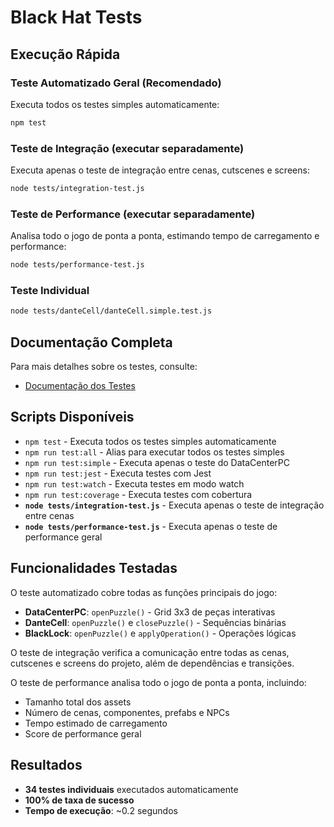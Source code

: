 # Black Hat Tests

## Execução Rápida

### Teste Automatizado Geral (Recomendado)

Executa todos os testes simples automaticamente:

```bash
npm test
```

### Teste de Integração (executar separadamente)

Executa apenas o teste de integração entre cenas, cutscenes e screens:

```bash
node tests/integration-test.js
```

### Teste de Performance (executar separadamente)

Analisa todo o jogo de ponta a ponta, estimando tempo de carregamento e performance:

```bash
node tests/performance-test.js
```

### Teste Individual

```bash
node tests/danteCell/danteCell.simple.test.js
```

## Documentação Completa

Para mais detalhes sobre os testes, consulte:
- [Documentação dos Testes](tests/README.md)

## Scripts Disponíveis

- `npm test` - Executa todos os testes simples automaticamente
- `npm run test:all` - Alias para executar todos os testes simples
- `npm run test:simple` - Executa apenas o teste do DataCenterPC
- `npm run test:jest` - Executa testes com Jest
- `npm run test:watch` - Executa testes em modo watch
- `npm run test:coverage` - Executa testes com cobertura
- **`node tests/integration-test.js`** - Executa apenas o teste de integração entre cenas
- **`node tests/performance-test.js`** - Executa apenas o teste de performance geral

## Funcionalidades Testadas

O teste automatizado cobre todas as funções principais do jogo:

- **DataCenterPC**: `openPuzzle()` - Grid 3x3 de peças interativas
- **DanteCell**: `openPuzzle()` e `closePuzzle()` - Sequências binárias
- **BlackLock**: `openPuzzle()` e `applyOperation()` - Operações lógicas

O teste de integração verifica a comunicação entre todas as cenas, cutscenes e screens do projeto, além de dependências e transições.

O teste de performance analisa todo o jogo de ponta a ponta, incluindo:
- Tamanho total dos assets
- Número de cenas, componentes, prefabs e NPCs
- Tempo estimado de carregamento
- Score de performance geral

## Resultados

- **34 testes individuais** executados automaticamente
- **100% de taxa de sucesso**
- **Tempo de execução**: ~0.2 segundos